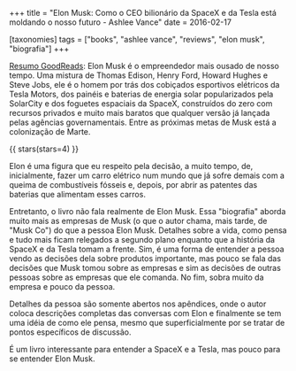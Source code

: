 +++
title = "Elon Musk: Como o CEO bilionário da SpaceX e da Tesla está moldando o nosso futuro - Ashlee Vance"
date = 2016-02-17

[taxonomies]
tags = ["books", "ashlee vance", "reviews", "elon musk", "biografia"]
+++

[Resumo GoodReads](https://www.goodreads.com/book/show/26866506-elon-musk):
Elon Musk é o empreendedor mais ousado de nosso tempo. Uma mistura de Thomas
Edison, Henry Ford, Howard Hughes e Steve Jobs, ele é o homem por trás dos
cobiçados esportivos elétricos da Tesla Motors, dos painéis e baterias de
energia solar popularizados pela SolarCity e dos foguetes espaciais da SpaceX,
construídos do zero com recursos privados e muito mais baratos que qualquer
versão já lançada pelas agências governamentais. Entre as próximas metas de
Musk está a colonização de Marte.

<!-- more -->

{{ stars(stars=4) }}

Elon é uma figura que eu respeito pela decisão, a muito tempo, de,
inicialmente, fazer um carro elétrico num mundo que já sofre demais com a
queima de combustíveis fósseis e, depois, por abrir as patentes das baterias
que alimentam esses carros.

Entretanto, o livro não fala realmente de Elon Musk. Essa "biografia" aborda
muito mais as empresas de Musk (o que o autor chama, mais tarde, de "Musk Co")
do que a pessoa Elon Musk. Detalhes sobre a vida, como pensa e tudo mais ficam
relegados a segundo plano enquanto que a história da SpaceX e da Tesla tomam a
frente. Sim, é uma forma de entender a pessoa vendo as decisões dela sobre
produtos importante, mas pouco se fala das decisões que Musk tomou sobre as
empresas e sim as decisões de outras pessoas sobre as empresas que ele
comanda. No fim, sobra muito da empresa e pouco da pessoa.

Detalhes da pessoa são somente abertos nos apêndices, onde o autor coloca
descrições completas das conversas com Elon e finalmente se tem uma idéia de
como ele pensa, mesmo que superficialmente por se tratar de pontos específicos
de discussão.

É um livro interessante para entender a SpaceX e a Tesla, mas pouco para se
entender Elon Musk.
